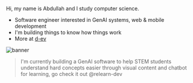 Hi, my name is Abdullah and I study computer science.

- Software engineer interested in GenAI systems, web & mobile development
- I'm building things to know how things work
- More at [d-ev](https://d-ev.netlify.app)

![banner](https://github.com/user-attachments/assets/085b9dd6-29b2-49a4-b382-b1da1bd3500a)
> I'm currently building a GenAI software to help STEM students understand hard concepts easier through visual content and chatbot for learning, go check it out @relearn-dev
